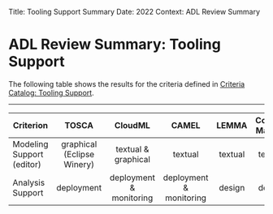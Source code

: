 Title: Tooling Support Summary
Date: 2022
Context: ADL Review Summary

# ADL Review Summary: Tooling Support

The following table shows the results for the criteria defined in [Criteria Catalog: Tooling Support](../ReviewCriteria/ToolingSupport.md).

-----------------------------------------------------------

| <center> __Criterion__</center> | <center>__TOSCA__</center> | <center>__CloudML__</center> | <center>__CAMEL__</center> | <center>__LEMMA__</center> | <center>__Context Mapper__</center> |
| :--------| :-------------:| :----------------:| :------:| :---------------:| :---------------:|
| Modeling Support (editor) | graphical</br>(Eclipse Winery) | textual & graphical | textual  | textual | textual |
| Analysis Support | deployment | deployment & monitoring | deployment & monitoring | design | design |
